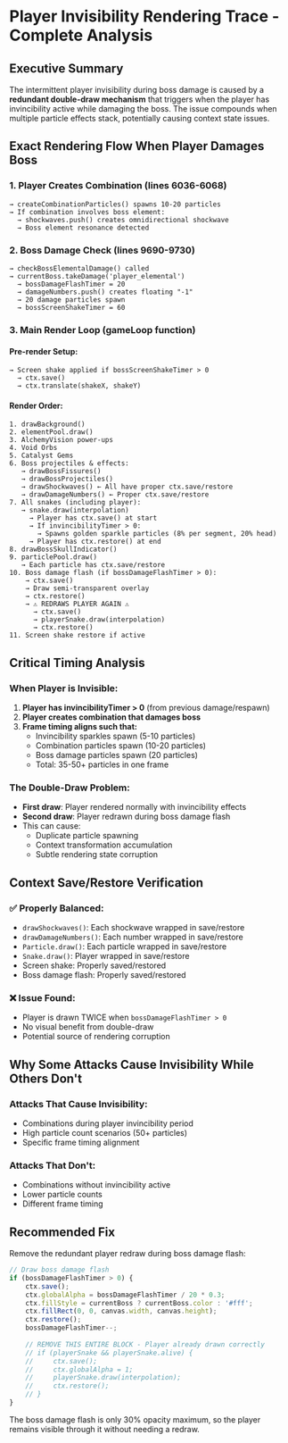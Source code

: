 # Player Invisibility Rendering Trace - Complete Analysis

## Executive Summary

The intermittent player invisibility during boss damage is caused by a **redundant double-draw mechanism** that triggers when the player has invincibility active while damaging the boss. The issue compounds when multiple particle effects stack, potentially causing context state issues.

## Exact Rendering Flow When Player Damages Boss

### 1. Player Creates Combination (lines 6036-6068)
```
→ createCombinationParticles() spawns 10-20 particles
→ If combination involves boss element:
  → shockwaves.push() creates omnidirectional shockwave
  → Boss element resonance detected
```

### 2. Boss Damage Check (lines 9690-9730)
```
→ checkBossElementalDamage() called
→ currentBoss.takeDamage('player_elemental')
  → bossDamageFlashTimer = 20
  → damageNumbers.push() creates floating "-1"
  → 20 damage particles spawn
  → bossScreenShakeTimer = 60
```

### 3. Main Render Loop (gameLoop function)

#### Pre-render Setup:
```
→ Screen shake applied if bossScreenShakeTimer > 0
  → ctx.save()
  → ctx.translate(shakeX, shakeY)
```

#### Render Order:
```
1. drawBackground()
2. elementPool.draw()
3. AlchemyVision power-ups
4. Void Orbs
5. Catalyst Gems
6. Boss projectiles & effects:
   → drawBossFissures()
   → drawBossProjectiles()
   → drawShockwaves() ← All have proper ctx.save/restore
   → drawDamageNumbers() ← Proper ctx.save/restore
7. All snakes (including player):
   → snake.draw(interpolation)
     → Player has ctx.save() at start
     → If invincibilityTimer > 0:
       → Spawns golden sparkle particles (8% per segment, 20% head)
     → Player has ctx.restore() at end
8. drawBossSkullIndicator()
9. particlePool.draw()
   → Each particle has ctx.save/restore
10. Boss damage flash (if bossDamageFlashTimer > 0):
    → ctx.save()
    → Draw semi-transparent overlay
    → ctx.restore()
    → ⚠️ REDRAWS PLAYER AGAIN ⚠️
      → ctx.save()
      → playerSnake.draw(interpolation)
      → ctx.restore()
11. Screen shake restore if active
```

## Critical Timing Analysis

### When Player is Invisible:
1. **Player has invincibilityTimer > 0** (from previous damage/respawn)
2. **Player creates combination that damages boss**
3. **Frame timing aligns such that:**
   - Invincibility sparkles spawn (5-10 particles)
   - Combination particles spawn (10-20 particles)
   - Boss damage particles spawn (20 particles)
   - Total: 35-50+ particles in one frame

### The Double-Draw Problem:
- **First draw**: Player rendered normally with invincibility effects
- **Second draw**: Player redrawn during boss damage flash
- This can cause:
  - Duplicate particle spawning
  - Context transformation accumulation
  - Subtle rendering state corruption

## Context Save/Restore Verification

### ✅ Properly Balanced:
- `drawShockwaves()`: Each shockwave wrapped in save/restore
- `drawDamageNumbers()`: Each number wrapped in save/restore
- `Particle.draw()`: Each particle wrapped in save/restore
- `Snake.draw()`: Player wrapped in save/restore
- Screen shake: Properly saved/restored
- Boss damage flash: Properly saved/restored

### ❌ Issue Found:
- Player is drawn TWICE when `bossDamageFlashTimer > 0`
- No visual benefit from double-draw
- Potential source of rendering corruption

## Why Some Attacks Cause Invisibility While Others Don't

### Attacks That Cause Invisibility:
- Combinations during player invincibility period
- High particle count scenarios (50+ particles)
- Specific frame timing alignment

### Attacks That Don't:
- Combinations without invincibility active
- Lower particle counts
- Different frame timing

## Recommended Fix

Remove the redundant player redraw during boss damage flash:

```javascript
// Draw boss damage flash
if (bossDamageFlashTimer > 0) {
    ctx.save();
    ctx.globalAlpha = bossDamageFlashTimer / 20 * 0.3;
    ctx.fillStyle = currentBoss ? currentBoss.color : '#fff';
    ctx.fillRect(0, 0, canvas.width, canvas.height);
    ctx.restore();
    bossDamageFlashTimer--;
    
    // REMOVE THIS ENTIRE BLOCK - Player already drawn correctly
    // if (playerSnake && playerSnake.alive) {
    //     ctx.save();
    //     ctx.globalAlpha = 1;
    //     playerSnake.draw(interpolation);
    //     ctx.restore();
    // }
}
```

The boss damage flash is only 30% opacity maximum, so the player remains visible through it without needing a redraw.